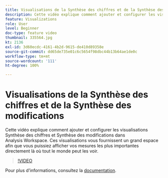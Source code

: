 ```yaml
---
title: Visualisations de la Synthèse des chiffres et de la Synthèse des modifications
description: Cette vidéo explique comment ajouter et configurer les visualisations Synthèse des chiffres et Synthèse des modifications dans Analysis Workspace. Ces visualisations vous fournissent un grand espace afin que vous puissiez afficher vos mesures les plus importantes directement là où tout le monde peut les voir.
feature: Visualizations
role: User
level: Beginner
doc-type: feature video
thumbnail: 335564.jpg
kt: 2136
exl-id: 3d60ecdc-4161-4b2d-9615-de410d89358e
source-git-commit: dd65de735e01c6c5654f98dbc44b13b64ae1de0c
workflow-type: tm+mt
source-wordcount: '111'
ht-degree: 100%

---
```


# Visualisations de la Synthèse des chiffres et de la Synthèse des modifications

Cette vidéo explique comment ajouter et configurer les visualisations Synthèse des chiffres et Synthèse des modifications dans Analysis Workspace. Ces visualisations vous fournissent un grand espace afin que vous puissiez afficher vos mesures les plus importantes directement là où tout le monde peut les voir.

>[!VIDEO](https://video.tv.adobe.com/v/335564/?quality=12&learn=on)

Pour plus dʼinformations, consultez la [documentation](https://experienceleague.adobe.com/docs/analytics/analyze/analysis-workspace/visualizations/summary-number-change.html?lang=fr).
